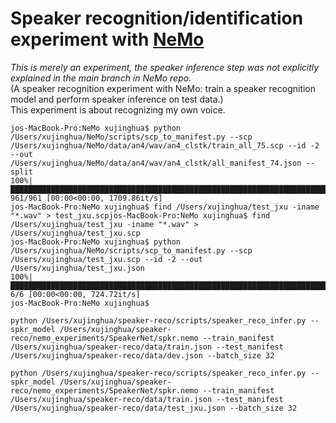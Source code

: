 # Speaker recognition/identification experiment with [NeMo](https://github.com/NVIDIA/NeMo)
*This is merely an experiment, the speaker inference step was not explicitly explained in the main branch in NeMo repo.*<br>
(A speaker recognition experiment with NeMo: train a speaker recognition model and perform speaker inference on test data.)<br>
This experiment is about recognizing my own voice.
```
jos-MacBook-Pro:NeMo xujinghua$ python /Users/xujinghua/NeMo/scripts/scp_to_manifest.py --scp /Users/xujinghua/NeMo/data/an4/wav/an4_clstk/train_all_75.scp --id -2 --out /Users/xujinghua/NeMo/data/an4/wav/an4_clstk/all_manifest_74.json --split
100%|██████████████████████████████████████████████████████████████████████████████████████████████████████████| 961/961 [00:00<00:00, 1709.86it/s]
jos-MacBook-Pro:NeMo xujinghua$ find /Users/xujinghua/test_jxu -iname "*.wav" > test_jxu.scpjos-MacBook-Pro:NeMo xujinghua$ find /Users/xujinghua/test_jxu -iname "*.wav" > /Users/xujinghua/test_jxu.scp
jos-MacBook-Pro:NeMo xujinghua$ python /Users/xujinghua/NeMo/scripts/scp_to_manifest.py --scp /Users/xujinghua/test_jxu.scp --id -2 --out /Users/xujinghua/test_jxu.json
100%|███████████████████████████████████████████████████████████████████████████████████████████████████████████████| 6/6 [00:00<00:00, 724.72it/s]
jos-MacBook-Pro:NeMo xujinghua$ 
```

```
python /Users/xujinghua/speaker-reco/scripts/speaker_reco_infer.py --spkr_model /Users/xujinghua/speaker-reco/nemo_experiments/SpeakerNet/spkr.nemo --train_manifest /Users/xujinghua/speaker-reco/data/train.json --test_manifest /Users/xujinghua/speaker-reco/data/dev.json --batch_size 32
```

```
python /Users/xujinghua/speaker-reco/scripts/speaker_reco_infer.py --spkr_model /Users/xujinghua/speaker-reco/nemo_experiments/SpeakerNet/spkr.nemo --train_manifest /Users/xujinghua/speaker-reco/data/train.json --test_manifest /Users/xujinghua/speaker-reco/data/test_jxu.json --batch_size 32
```